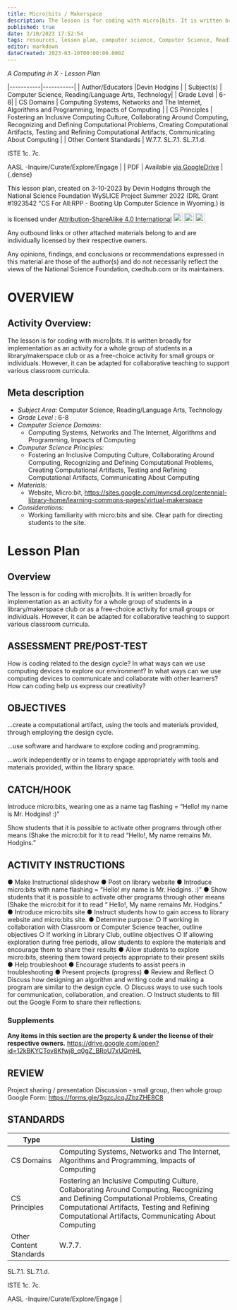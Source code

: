 ```yaml
---
title: Micro|bits / Makerspace
description: The lesson is for coding with micro|bits. It is written broadly for implementation as an activity for a whole group of students in a library/makerspace club or as a free-choice activity for small groups or individuals. However, it can be adapted for collaborative teaching to support various classroom curricula.
published: true
date: 3/10/2023 17:52:54
tags: resources, lesson plan, computer science, Computer Science, Reading/Language Arts, Technology 
editor: markdown
dateCreated: 2023-03-10T00:00:00.000Z
---
```

*A Computing in X - Lesson Plan*

|-----------|-----------|
| Author/Educators |Devin Hodgins |
| Subject(s) | Computer Science, Reading/Language Arts, Technology|
| Grade Level | 6-8|
| CS Domains | Computing Systems, Networks and The Internet, Algorithms and Programming, Impacts of Computing |
| CS Principles | Fostering an Inclusive Computing Culture, Collaborating Around Computing, Recognizing and Defining Computational Problems, Creating Computational Artifacts, Testing and Refining Computational Artifacts, Communicating About Computing |
| Other Content Standards | W.7.7. 
SL.7.1. 
SL.7.1.d. 


ISTE
1c.
7c. 


AASL -Inquire/Curate/Explore/Engage | 
| PDF | Available [via GoogleDrive]() |
{.dense}






This lesson plan, created on 3-10-2023 by Devin Hodgins through the National Science Foundation WySLICE Project Summer 2022 (DRL Grant #1923542 "CS For All:RPP - Booting Up Computer Science in Wyoming.) is  <p xmlns:cc="http://creativecommons.org/ns#" >  is licensed under <a href="http://creativecommons.org/licenses/by-sa/4.0/?ref=chooser-v1" target="_blank" rel="license noopener noreferrer" style="display:inline-block;">Attribution-ShareAlike 4.0 International<img style="height:22px!important;margin-left:3px;vertical-align:text-bottom;" src="https://mirrors.creativecommons.org/presskit/icons/cc.svg?ref=chooser-v1"><img style="height:22px!important;margin-left:3px;vertical-align:text-bottom;" src="https://mirrors.creativecommons.org/presskit/icons/by.svg?ref=chooser-v1"><img style="height:22px!important;margin-left:3px;vertical-align:text-bottom;" src="https://mirrors.creativecommons.org/presskit/icons/sa.svg?ref=chooser-v1"></a></p>


Any outbound links or other attached materials belong to and are individually licensed by their respective owners. 


Any opinions, findings, and conclusions or recommendations expressed in this material are those of the author(s) and do not necessarily reflect the views of the National Science Foundation, cxedhub.com or its maintainers.


# OVERVIEW
## Activity Overview:  
The lesson is for coding with micro|bits. It is written broadly for implementation as an activity for a whole group of students in a library/makerspace club or as a free-choice activity for small groups or individuals. However, it can be adapted for collaborative teaching to support various classroom curricula.
## Meta description
+ *Subject Area:* Computer Science, Reading/Language Arts, Technology 
+ *Grade Level :* 6-8 
+ *Computer Science Domains:*
   + Computing Systems, Networks and The Internet, Algorithms and Programming, Impacts of Computing
+ *Computer Science Principles:*
   + Fostering an Inclusive Computing Culture, Collaborating Around Computing, Recognizing and Defining Computational Problems, Creating Computational Artifacts, Testing and Refining Computational Artifacts, Communicating About Computing
+ *Materials:* 
   + Website, Micro:bit, https://sites.google.com/myncsd.org/centennial-library-home/learning-commons-pages/virtual-makerspace
+ *Considerations:*
   + Working familiarity with micro:bits and site.
Clear path for directing students to the site.


# Lesson Plan
## Overview
The lesson is for coding with micro|bits. It is written broadly for implementation as an activity for a whole group of students in a library/makerspace club or as a free-choice activity for small groups or individuals. However, it can be adapted for collaborative teaching to support various classroom curricula.
## ASSESSMENT PRE/POST-TEST
How is coding related to the design cycle?
In what ways can we use computing devices to explore our environment?
In what ways can we use computing devices to communicate and collaborate with other learners?
How can coding help us express our creativity?
## OBJECTIVES
...create a computational artifact, using the tools and materials provided, through employing the design cycle.


...use software and hardware to explore coding and programming.


...work independently or in teams to engage appropriately with tools and materials provided, within the library space.


## CATCH/HOOK
Introduce micro:bits, wearing one as a name tag flashing = “Hello! my name is Mr. Hodgins! :)”


Show students that it is possible to activate other programs through other means (Shake the micro:bit for it to read “Hello!, My name remains Mr. Hodgins.”


## ACTIVITY INSTRUCTIONS
● Make Instructional slideshow
● Post on library website
● Introduce micro:bits with name flashing = “Hello! my name
is Mr. Hodgins. :)”
● Show students that it is possible to activate other programs
through other means (Shake the micro:bit for it to read “
Hello!, My name remains Mr. Hodgins.”
● Introduce micro:bits site
● Instruct students how to gain access to library website and
micro:bits site.
● Determine purpose:
○ If working in collaboration with Classroom or Computer Science teacher, outline objectives
○ If working in Library Club, outline objectives
○ If allowing exploration during free periods, allow
students to explore the materials and encourage them to
share their results
● Allow students to explore micro:bits, steering them toward
projects appropriate to their present skills
● Help troubleshoot
● Encourage students to assist peers in troubleshooting
● Present projects (progress)
● Review and Reflect
○ Discuss how designing an algorithm and writing code and making a program are similar to the design cycle.
○ Discuss ways to use such tools for communication, collaboration, and creation.
○ Instruct students to fill out the Google Form to share their reflections.


### Supplements
**Any items in this section are the property & under the license of their respective owners.**
https://drive.google.com/open?id=12kBKYCTov8Kfwj8_q0gZ_BRoU7xUGmHL




## REVIEW
Project sharing / presentation
Discussion - small group, then whole group
Google Form: https://forms.gle/3gzcJcqJZbzZHE8C8
## STANDARDS        
| Type | Listing | 
|-----------|-----------|
| CS Domains  | Computing Systems, Networks and The Internet, Algorithms and Programming, Impacts of Computing|
| CS Principles   | Fostering an Inclusive Computing Culture, Collaborating Around Computing, Recognizing and Defining Computational Problems, Creating Computational Artifacts, Testing and Refining Computational Artifacts, Communicating About Computing|
| Other Content Standards | W.7.7. 
SL.7.1. 
SL.7.1.d. 


ISTE
1c.
7c. 


AASL -Inquire/Curate/Explore/Engage  |